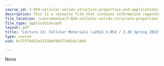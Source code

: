 ```yaml
---
course_id: 3-054-cellular-solids-structure-properties-and-applications-spring-2015
description: This is a resource file that contains information regarding lecture 13.
file_location: /coursemedia/3-054-cellular-solids-structure-properties-and-applications-spring-2015/9c77f74d23a13238df085776016c1d64_MIT3_054S15_L13_Cellular.pdf
file_type: application/pdf
layout: pdf
title: "Lecture 13: Cellular Materials \u2013 3.054 / 3.36 Spring 2015"
type: course
uid: 9c77f74d23a13238df085776016c1d64

---
```

None